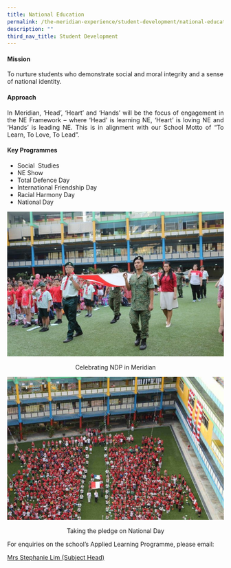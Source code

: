 ```yaml
---
title: National Education
permalink: /the-meridian-experience/student-development/national-education/
description: ""
third_nav_title: Student Development
---
```

#### Mission
<p>To nurture students who demonstrate social and moral integrity and a sense of national identity.</p>

#### Approach
<p align = "justify">In Meridian, ‘Head’, ‘Heart’ and ‘Hands’ will be the focus of engagement in the NE Framework – where ‘Head’ is learning NE, ‘Heart’ is loving NE and ‘Hands’ is leading NE. This is in alignment with our School Motto of “To Learn, To Love, To Lead”.</p>

#### Key Programmes
<ul>
  <li>Social  Studies  </li>
  <li>NE Show  </li>
  <li>Total Defence Day </li>
	<li>International Friendship Day</li>
	<li>Racial Harmony Day  </li>
	<li>National Day</li>
</ul>

![](/images/CCE/NE/NE-1-720x481.jpg)
<p align ="center">Celebrating NDP in Meridian</p>

![](/images/CCE/NE/NE-2-720x476.jpg)
<p align ="center">Taking the pledge on National Day</p>

<p>For enquiries on the school’s Applied Learning Programme, please email:</p>
<a href="mailto:Wan_Boon_Tay@moe.edu.sg">Mrs Stephanie Lim (Subject Head)</a>